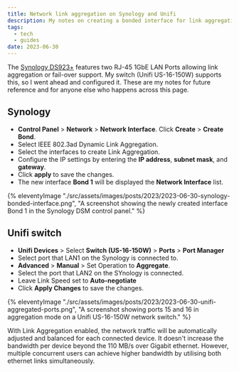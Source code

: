```yaml
---
title: Network link aggregation on Synology and Unifi
description: My notes on creating a bonded interface for link aggregation on a Unifi switch and Synology NAS.
tags:
  - tech
  - guides
date: 2023-06-30
---
```


The [Synology DS923+](/posts/synology-ds923/) features two RJ-45 1GbE LAN Ports allowing link aggregation or fail-over support. My switch (Unifi US-16-150W) supports this, so I went ahead and configured it. These are my notes for future reference and for anyone else who happens across this page.

## Synology

* **Control Panel** > **Network** > **Network Interface**. Click **Create** > **Create Bond**.
* Select IEEE 802.3ad Dynamic Link Aggregation.
* Select the interfaces to create Link Aggregation.
* Configure the IP settings by entering the **IP address**, **subnet mask**, and **gateway**.
* Click **apply** to save the changes.
* The new interface **Bond 1** will be displayed the **Network Interface** list.

{% eleventyImage "./src/assets/images/posts/2023/2023-06-30-synology-bonded-interface.png", "A screenshot showing the newly created interface Bond 1 in the Synology DSM control panel." %}

## Unifi switch

* **Unifi Devices** > Select **Switch (US-16-150W)** > **Ports** > **Port Manager**
* Select port that LAN1 on the Synology is connected to.
* **Advanced** > **Manual** > Set Operation to **Aggregate**.
* Select the port that LAN2 on the SYnology is connected.
* Leave Link Speed set to **Auto-negotiate**
* Click **Apply Changes** to save the changes.

{% eleventyImage "./src/assets/images/posts/2023/2023-06-30-unifi-aggregated-ports.png", "A screenshot showing ports 15 and 16 in aggregation mode on a Unifi US-16-150W network switch." %}

With Link Aggregation enabled, the network traffic will be automatically adjusted and balanced for each connected device. It doesn't increase the bandwidth per device beyond the 110 MB/s over Gigabit ethernet. However, multiple concurrent users can achieve higher bandwidth by utilising both ethernet links simultaneously.